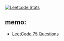 [![Leetcode Stats](https://leetcard.jacoblin.cool/hiroto0222?theme=nord&ext=heatmap)](https://leetcode.com/hiroto0222)

## memo:
- <a href="https://docs.google.com/spreadsheets/d/1A2PaQKcdwO_lwxz9bAnxXnIQayCouZP6d-ENrBz_NXc/edit#gid=0">LeetCode 75 Questions</a>